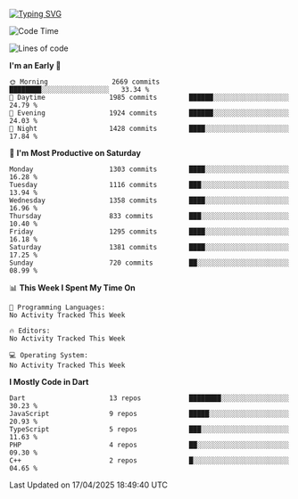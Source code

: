 
<a href="https://git.io/typing-svg"><img src="https://readme-typing-svg.demolab.com?font=Source+Code+Pro&pause=1000&random=false&width=435&lines=Hey+%F0%9F%A5%B6+iam+Yaskraz" alt="Typing SVG" /></a>
<!--START_SECTION:waka-->
![Code Time](http://img.shields.io/badge/Code%20Time-1%2C087%20hrs%2053%20mins-blue)

![Lines of code](https://img.shields.io/badge/From%20Hello%20World%20I%27ve%20Written-5.0%20million%20lines%20of%20code-blue)

**I'm an Early 🐤** 

```text
🌞 Morning                2669 commits        ████████░░░░░░░░░░░░░░░░░   33.34 % 
🌆 Daytime                1985 commits        ██████░░░░░░░░░░░░░░░░░░░   24.79 % 
🌃 Evening                1924 commits        ██████░░░░░░░░░░░░░░░░░░░   24.03 % 
🌙 Night                  1428 commits        ████░░░░░░░░░░░░░░░░░░░░░   17.84 % 
```
📅 **I'm Most Productive on Saturday** 

```text
Monday                   1303 commits        ████░░░░░░░░░░░░░░░░░░░░░   16.28 % 
Tuesday                  1116 commits        ███░░░░░░░░░░░░░░░░░░░░░░   13.94 % 
Wednesday                1358 commits        ████░░░░░░░░░░░░░░░░░░░░░   16.96 % 
Thursday                 833 commits         ███░░░░░░░░░░░░░░░░░░░░░░   10.40 % 
Friday                   1295 commits        ████░░░░░░░░░░░░░░░░░░░░░   16.18 % 
Saturday                 1381 commits        ████░░░░░░░░░░░░░░░░░░░░░   17.25 % 
Sunday                   720 commits         ██░░░░░░░░░░░░░░░░░░░░░░░   08.99 % 
```


📊 **This Week I Spent My Time On** 

```text
💬 Programming Languages: 
No Activity Tracked This Week

🔥 Editors: 
No Activity Tracked This Week

💻 Operating System: 
No Activity Tracked This Week
```

**I Mostly Code in Dart** 

```text
Dart                     13 repos            ████████░░░░░░░░░░░░░░░░░   30.23 % 
JavaScript               9 repos             █████░░░░░░░░░░░░░░░░░░░░   20.93 % 
TypeScript               5 repos             ███░░░░░░░░░░░░░░░░░░░░░░   11.63 % 
PHP                      4 repos             ██░░░░░░░░░░░░░░░░░░░░░░░   09.30 % 
C++                      2 repos             █░░░░░░░░░░░░░░░░░░░░░░░░   04.65 % 
```




 Last Updated on 17/04/2025 18:49:40 UTC
<!--END_SECTION:waka-->
